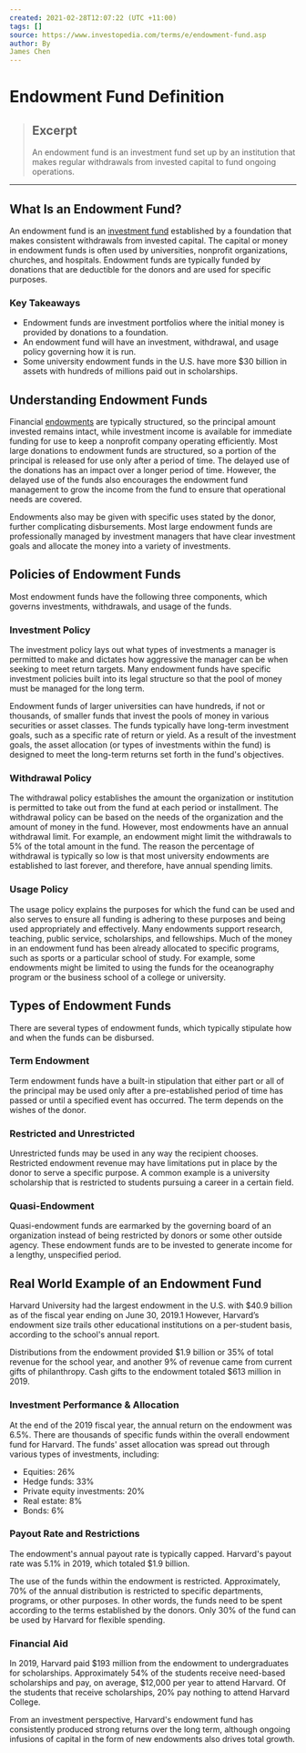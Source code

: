 ```yaml
---
created: 2021-02-28T12:07:22 (UTC +11:00)
tags: []
source: https://www.investopedia.com/terms/e/endowment-fund.asp
author: By
James Chen
---
```


# Endowment Fund Definition

> ## Excerpt
> An endowment fund is an investment fund set up by an institution that makes regular withdrawals from invested capital to fund ongoing operations.

---
## What Is an Endowment Fund?

An endowment fund is an [investment fund](https://www.investopedia.com/terms/i/investment-fund.asp) established by a foundation that makes consistent withdrawals from invested capital. The capital or money in endowment funds is often used by universities, nonprofit organizations, churches, and hospitals. Endowment funds are typically funded by donations that are deductible for the donors and are used for specific purposes.

### Key Takeaways

-   Endowment funds are investment portfolios where the initial money is provided by donations to a foundation.
-   An endowment fund will have an investment, withdrawal, and usage policy governing how it is run.
-   Some university endowment funds in the U.S. have more $30 billion in assets with hundreds of millions paid out in scholarships.

## Understanding Endowment Funds

Financial [endowments](https://www.investopedia.com/terms/e/endowment.asp) are typically structured, so the principal amount invested remains intact, while investment income is available for immediate funding for use to keep a nonprofit company operating efficiently. Most large donations to endowment funds are structured, so a portion of the principal is released for use only after a period of time. The delayed use of the donations has an impact over a longer period of time. However, the delayed use of the funds also encourages the endowment fund management to grow the income from the fund to ensure that operational needs are covered.

Endowments also may be given with specific uses stated by the donor, further complicating disbursements. Most large endowment funds are professionally managed by investment managers that have clear investment goals and allocate the money into a variety of investments.

## Policies of Endowment Funds

Most endowment funds have the following three components, which governs investments, withdrawals, and usage of the funds.

### Investment Policy

The investment policy lays out what types of investments a manager is permitted to make and dictates how aggressive the manager can be when seeking to meet return targets. Many endowment funds have specific investment policies built into its legal structure so that the pool of money must be managed for the long term.

Endowment funds of larger universities can have hundreds, if not or thousands, of smaller funds that invest the pools of money in various securities or asset classes. The funds typically have long-term investment goals, such as a specific rate of return or yield. As a result of the investment goals, the asset allocation (or types of investments within the fund) is designed to meet the long-term returns set forth in the fund's objectives.

### Withdrawal Policy

The withdrawal policy establishes the amount the organization or institution is permitted to take out from the fund at each period or installment. The withdrawal policy can be based on the needs of the organization and the amount of money in the fund. However, most endowments have an annual withdrawal limit. For example, an endowment might limit the withdrawals to 5% of the total amount in the fund. The reason the percentage of withdrawal is typically so low is that most university endowments are established to last forever, and therefore, have annual spending limits.

### Usage Policy

The usage policy explains the purposes for which the fund can be used and also serves to ensure all funding is adhering to these purposes and being used appropriately and effectively. Many endowments support research, teaching, public service, scholarships, and fellowships. Much of the money in an endowment fund has been already allocated to specific programs, such as sports or a particular school of study. For example, some endowments might be limited to using the funds for the oceanography program or the business school of a college or university.

## Types of Endowment Funds

There are several types of endowment funds, which typically stipulate how and when the funds can be disbursed.

### Term Endowment

Term endowment funds have a built-in stipulation that either part or all of the principal may be used only after a pre-established period of time has passed or until a specified event has occurred. The term depends on the wishes of the donor.

### Restricted and Unrestricted

Unrestricted funds may be used in any way the recipient chooses. Restricted endowment revenue may have limitations put in place by the donor to serve a specific purpose. A common example is a university scholarship that is restricted to students pursuing a career in a certain field.

### Quasi-Endowment

Quasi-endowment funds are earmarked by the governing board of an organization instead of being restricted by donors or some other outside agency. These endowment funds are to be invested to generate income for a lengthy, unspecified period.

## Real World Example of an Endowment Fund

Harvard University had the largest endowment in the U.S. with $40.9 billion as of the fiscal year ending on June 30, 2019.1 However, Harvard’s endowment size trails other educational institutions on a per-student basis, according to the school's annual report.

Distributions from the endowment provided $1.9 billion or 35% of total revenue for the school year, and another 9% of revenue came from current gifts of philanthropy. Cash gifts to the endowment totaled $613 million in 2019.

### Investment Performance & Allocation

At the end of the 2019 fiscal year, the annual return on the endowment was 6.5%. There are thousands of specific funds within the overall endowment fund for Harvard. The funds' asset allocation was spread out through various types of investments, including:

-   Equities: 26%
-   Hedge funds: 33%
-   Private equity investments: 20%
-   Real estate: 8%
-   Bonds: 6%

### Payout Rate and Restrictions

The endowment's annual payout rate is typically capped. Harvard's payout rate was 5.1% in 2019, which totaled $1.9 billion.

The use of the funds within the endowment is restricted. Approximately, 70% of the annual distribution is restricted to specific departments, programs, or other purposes. In other words, the funds need to be spent according to the terms established by the donors. Only 30% of the fund can be used by Harvard for flexible spending.

### Financial Aid

In 2019, Harvard paid $193 million from the endowment to undergraduates for scholarships. Approximately 54% of the students receive need-based scholarships and pay, on average, $12,000 per year to attend Harvard. Of the students that receive scholarships, 20% pay nothing to attend Harvard College.

From an investment perspective, Harvard's endowment fund has consistently produced strong returns over the long term, although ongoing infusions of capital in the form of new endowments also drives total growth.

